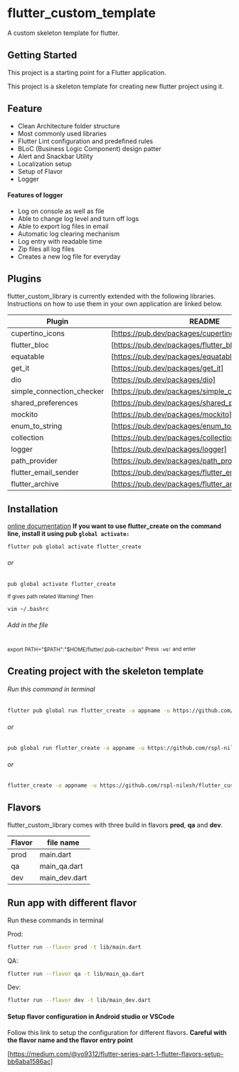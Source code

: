 # flutter_custom_template

A custom skeleton template for flutter.

## Getting Started

This project is a starting point for a Flutter application.

This project is a skeleton template for creating new flutter project using it.

## Feature


- Clean Architecture folder structure
- Most commonly used libraries
- Flutter Lint configuration and predefined rules
- BLoC (Business Logic Component) design patter
- Alert and Snackbar Utility
- Localization setup
- Setup of Flavor
- Logger


#### Features of logger
- Log on console as well as file
- Able to change log level and turn off logs
- Able to export log files in email
- Automatic log clearing mechanism
- Log entry with readable time
- Zip files all log files
- Creates a new log file for everyday


## Plugins

flutter_custom_library is currently extended with the following libraries.
Instructions on how to use them in your own application are linked below.

| Plugin | README |
| ------ | ------ |
| cupertino_icons | [https://pub.dev/packages/cupertino_icons]|
| flutter_bloc | [https://pub.dev/packages/flutter_bloc]|
| equatable | [https://pub.dev/packages/equatable]|
| get_it | [https://pub.dev/packages/get_it]|
| dio | [https://pub.dev/packages/dio]|
| simple_connection_checker | [https://pub.dev/packages/simple_connection_checker]|
| shared_preferences | [https://pub.dev/packages/shared_preferences]|
| mockito | [https://pub.dev/packages/mockito]|
| enum_to_string | [https://pub.dev/packages/enum_to_string]|
| collection | [https://pub.dev/packages/collection]|
| logger | [https://pub.dev/packages/logger]|
| path_provider | [https://pub.dev/packages/path_provider]|
| flutter_email_sender | [https://pub.dev/packages/flutter_email_sender]|
| flutter_archive | [https://pub.dev/packages/flutter_archive]|

## Installation
[online documentation](https://pub.dev/packages/flutter_create)
**If you want to use flutter_create on the command line, install it using pub ```global activate:```**

```shell
flutter pub global activate flutter_create
```
######              or
```shell
pub global activate flutter_create
```

<sub> If gives path related Warning! Then </sub>

```sh
vim ~/.bashrc
```
###### Add in the file
<sub>export PATH="$PATH":"$HOME/flutter/.pub-cache/bin"</sub>
<sub>Press ```:wq!``` and enter</sub>

## Creating project with the skeleton template

###### Run this command in terminal
```sh
flutter pub global run flutter_create -a appname -u https://github.com/rspl-nilesh/flutter_custom_template.git
```
######              or
```sh
pub global run flutter_create -a appname -u https://github.com/rspl-nilesh/flutter_custom_template.git
```
######              or
```sh
flutter_create -a appname -u https://github.com/rspl-nilesh/flutter_custom_template.git
```


## Flavors

flutter_custom_library comes with three build in flavors **prod**, **qa** and **dev**.

| Flavor | file name |
| ------ | ------ |
| prod | main.dart |
| qa | main_qa.dart |
| dev | main_dev.dart |

## Run app with different flavor

Run these commands in terminal

Prod:

```sh
flutter run --flavor prod -t lib/main.dart
```

QA:

```sh
flutter run --flavor qa -t lib/main_qa.dart
```

Dev:

```sh
flutter run --flavor dev -t lib/main_dev.dart
```


#### Setup flavor configuration in Android studio or VSCode

Follow this link to setup the configuration for different flavors. **Careful with the flavor name and the flavor entry point**

[https://medium.com/@vo9312/flutter-series-part-1-flutter-flavors-setup-bb6aba1586ac]
